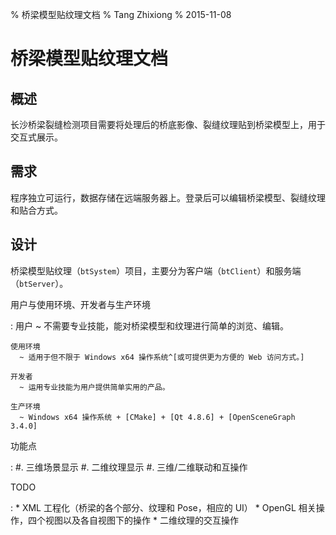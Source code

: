 % 桥梁模型贴纹理文档
% Tang Zhixiong
% 2015-11-08


桥梁模型贴纹理文档
==================

概述
----

长沙桥梁裂缝检测项目需要将处理后的桥底影像、裂缝纹理贴到桥梁模型上，用于交互式展示。

需求
----

程序独立可运行，数据存储在远端服务器上。登录后可以编辑桥梁模型、裂缝纹理和贴合方式。

设计
----

桥梁模型贴纹理（`btSystem`）项目，主要分为客户端（`btClient`）和服务端（`btServer`）。

用户与使用环境、开发者与生产环境

:   用户
      ~ 不需要专业技能，能对桥梁模型和纹理进行简单的浏览、编辑。
    
    使用环境
      ~ 适用于但不限于 Windows x64 操作系统^[或可提供更为方便的 Web 访问方式。]
    
    开发者
      ~ 运用专业技能为用户提供简单实用的产品。

    生产环境
      ~ Windows x64 操作系统 + [CMake] + [Qt 4.8.6] + [OpenSceneGraph 3.4.0]

[CMake]: https://cmake.org/
[Qt 4.8.6]: http://mirrors.ustc.edu.cn/qtproject/archive/qt/4.8/4.8.6/
[OpenSceneGraph 3.4.0]: http://www.openscenegraph.org/

功能点

:   #. 三维场景显示
    #. 二维纹理显示
    #. 三维/二维联动和互操作

TODO

:   * XML 工程化（桥梁的各个部分、纹理和 Pose，相应的 UI）
    * OpenGL 相关操作，四个视图以及各自视图下的操作
    * 二维纹理的交互操作